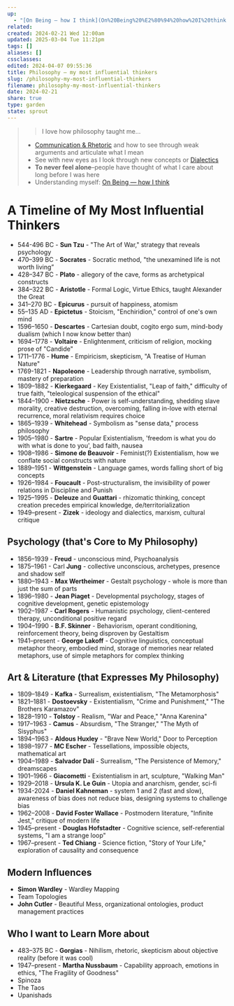 ```yaml
---
up:
  - "[On Being — how I think](On%20Being%20%E2%80%94%20how%20I%20think.md)"
related: 
created: 2024-02-21 Wed 12:00am
updated: 2025-03-04 Tue 11:21pm
tags: []
aliases: []
cssclasses: 
edited: 2024-04-07 09:55:36
title: Philosophy — my most influential thinkers
slug: /philosophy-my-most-influential-thinkers
filename: philosophy-my-most-influential-thinkers
date: 2024-02-21
share: true
type: garden
state: sprout
---
```


> >  I love how philosophy taught me...
> - [Communication & Rhetoric](how-i-communication-moc) and how to see through weak arguments and articulate what I mean
> - See with new eyes as I look through new concepts or [Dialectics](dialectics)
> - ****To never feel alone****–people have thought of what I care about long before I was here
> - Understanding myself: [On Being — how I think](on-being-how-i-think)

# A Timeline of My Most Influential Thinkers

- 544-496 BC - **Sun Tzu** - "The Art of War," strategy that reveals psychology
- 470–399 BC - **Socrates** - Socratic method, "the unexamined life is not worth living”
- 428–347 BC - **Plato** - allegory of the cave, forms as archetypical constructs
- 384–322 BC - **Aristotle** - Formal Logic, Virtue Ethics, taught Alexander the Great
- 341–270 BC - **Epicurus** - pursuit of happiness, atomism
- 55–135 AD - **Epictetus** - Stoicism, "Enchiridion," control of one's own mind
- 1596–1650 - **Descartes** - Cartesian doubt, cogito ergo sum, mind-body dualism (which I now know better than)
- 1694–1778 - **Voltaire** - Enlightenment, criticism of religion, mocking prose of "Candide"
- 1711–1776 - **Hume** - Empiricism, skepticism, "A Treatise of Human Nature"
- 1769-1821 - **Napoleone** - Leadership through narrative, symbolism, mastery of preparation
- 1809–1882 - **Kierkegaard** - Key Existentialist, "Leap of faith," difficulty of true faith, "teleological suspension of the ethical"
- 1844–1900 - **Nietzsche** - Power is self-understanding, shedding slave morality, creative destruction, overcoming, falling in-love with eternal recurrence, moral relativism requires choice
- 1865–1939 - **Whitehead** - Symbolism as "sense data," process philosophy
- 1905–1980 - **Sartre** - Popular Existentialism, 'freedom is what you do with what is done to you', bad faith, nausea
- 1908–1986 - **Simone de Beauvoir** - Feminist(?) Existentialism, how we conflate social constructs with nature
- 1889–1951 - **Wittgenstein** - Language games, words falling short of big concepts
- 1926–1984 - **Foucault** - Post-structuralism, the invisibility of power relations in Discipline and Punish
- 1925–1995 - **Deleuze** and **Guattari** - rhizomatic thinking, concept creation precedes empirical knowledge, de/territorialization
- 1949–present - **Zizek** - ideology and dialectics, marxism, cultural critique

## Psychology (that's Core to My Philosophy)

- 1856–1939 - **Freud** - unconscious mind, Psychoanalysis
- 1875–1961 - Carl **Jung** - collective unconscious, archetypes, presence and shadow self
- 1880–1943 - **Max Wertheimer** - Gestalt psychology - whole is more than just the sum of parts
- 1896–1980 - **Jean Piaget** - Developmental psychology, stages of cognitive development, genetic epistemology
- 1902–1987 - **Carl Rogers** - Humanistic psychology, client-centered therapy, unconditional positive regard
- 1904–1990 - **B.F. Skinner** - Behaviorism, operant conditioning, reinforcement theory, being disproven by Gestaltism
- 1941–present - **George Lakoff** - Cognitive linguistics, conceptual metaphor theory, embodied mind, storage of memories near related metaphors, use of simple metaphors for complex thinking

## Art & Literature (that Expresses My Philosophy)

- 1809–1849 - **Kafka** - Surrealism, existentialism, "The Metamorphosis"
- 1821–1881 - **Dostoevsky** - Existentialism, "Crime and Punishment," "The Brothers Karamazov"
- 1828–1910 - **Tolstoy** - Realism, "War and Peace," "Anna Karenina"
- 1917–1963 - **Camus** - Absurdism, "The Stranger," "The Myth of Sisyphus"
- 1894–1963 - **Aldous Huxley** - "Brave New World," Door to Perception
- 1898–1977 - **MC Escher** - Tessellations, impossible objects, mathematical art
- 1904–1989 - **Salvador Dalí** - Surrealism, "The Persistence of Memory," dreamscapes
- 1901–1966 - **Giacometti** - Existentialism in art, sculpture, "Walking Man"
- 1929–2018 - **Ursula K. Le Guin** - Utopia and anarchism, gender, sci-fi
- 1934-2024 - **Daniel Kahneman** - system 1 and 2 (fast and slow), awareness of bias does not reduce bias, designing systems to challenge bias
- 1962–2008 - **David Foster Wallace** - Postmodern literature, "Infinite Jest," critique of modern life
- 1945–present - **Douglas Hofstadter** - Cognitive science, self-referential systems, "I am a strange loop"
- 1967–present - **Ted Chiang** - Science fiction, "Story of Your Life," exploration of causality and consequence

## Modern Influences

- **Simon Wardley** - Wardley Mapping
- Team Topologies
- **John Cutler** - Beautiful Mess, organizational ontologies, product management practices

## Who I want to Learn More about

- 483–375 BC - **Gorgias** - Nihilism, rhetoric, skepticism about objective reality (before it was cool)
- 1947–present - **Martha Nussbaum** - Capability approach, emotions in ethics, "The Fragility of Goodness"
- Spinoza
- The Taos
- Upanishads
